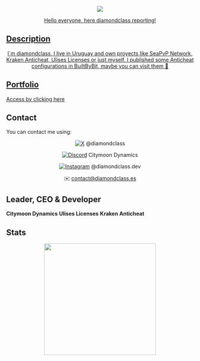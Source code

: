 <p align="center">
<a href="https://github.com/diamondclass">
    <img src="https://komarev.com/ghpvc/?username=diamondclass&color=00bfff">
</p>

<p align="center">Hello everyone, here diamondclass reporting!<p>

## Description
<p align="center">I´m diamondclass, I live in Uruguay and own proyects like SeaPvP Network, Kraken Anticheat, Ulises Licenses or just myself.
I published some Anticheat configurations in BuiltByBit, maybe you can visit them 👀</p>

## Portfolio
[Access by clicking here](https://docs.google.com/document/d/1ILzudij80kbIaLqabxQuPNVLXTAD-QB3LEoCPHfQBwY)

## Contact
You can contact me using:
<div align="center">
    
[![X](https://img.shields.io/badge/X-000000?style=for-the-badge&logo=twitter&logoColor=white)](https://x.com/diamondclass) @diamondclass

[![Discord](https://img.shields.io/badge/Discord-5865F2?style=for-the-badge&logo=discord&logoColor=white)](https://discord.gg/tCSuxVswUA) Citymoon Dynamics

[![Instagram](https://img.shields.io/badge/Instagram-E4405F?style=for-the-badge&logo=instagram&logoColor=white)](https://instagram.com/diamondclass.dev) @diamondclass.dev

✉️ [contact@diamondclass.es](contact@diamondclass.es) 

</div>

## Leader, CEO & Developer
<b align="center">Citymoon Dynamics</b>
<b align="center">Ulises Licenses</b>
<b align="center">Kraken Anticheat</b>

## Stats
<div align="center">

  <img height="300em" src="https://github-readme-stats.vercel.app/api?username=diamondclass&theme=dark&show_icons=true" />

</div>
